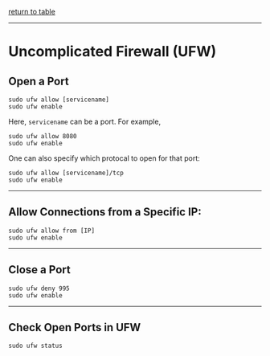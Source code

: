 [return to table](../README.md)

---

# Uncomplicated Firewall (UFW)


## Open a Port
```
sudo ufw allow [servicename]
sudo ufw enable
```
Here, ```servicename``` can be a port. For example,
```
sudo ufw allow 8080
sudo ufw enable
```

One can also specify which protocal to open for that port:
```
sudo ufw allow [servicename]/tcp
sudo ufw enable
```

---

## Allow Connections from a Specific IP:
```
sudo ufw allow from [IP]
sudo ufw enable
```

---

## Close a Port
```
sudo ufw deny 995
sudo ufw enable
```

---

## Check Open Ports in UFW
```
sudo ufw status 
```





